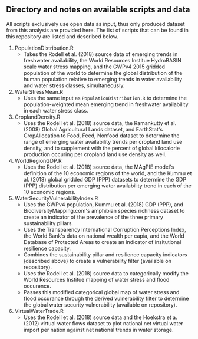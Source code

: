 ## Directory and notes on available scripts and data
All scripts exclusively use open data as input, thus only produced dataset from this analysis are provided here. The list of scripts that can be found in this repository are listed and described below. 
1. PopulationDistribution.R
   - Takes the Rodell et al. (2018) source data of emerging trends in freshwater availability, the World Resources Institue HydroBASIN scale water stress mapping, and the GWPv4 2015 gridded population of the world to determine the global distribution of the human population relative to emerging trends in water availability and water stress classes, simultaneously. 
2. WaterStressMean.R
    - Uses the same input as ```PopulationDistribution.R``` to determine the population-weighted mean emerging trend in freshwater availability in each water stress class.
3. CroplandDensity.R
    - Uses the Rodell et al. (2018) source data, the Ramankutty et al. (2008) Global Agricultural Lands dataset, and EarthStat's CropAllocation to Food, Feed, Nonfood dataset to determine the range of emerging water availability trends per cropland land use density, and to supplement with the percent of global kilocalorie production occuring per cropland land use density as well.
4. WorldRegionGDP.R
    - Uses the Rodell et al. (2018) source data, the MAgPIE model's definition of the 10 economic regions of the world, and the Kummu et al. (2018) global gridded GDP (PPP) datasets to determine the GDP (PPP) distribution per emerging water availability trend in each of the 10 economic regions. 
5. WaterSecurityVulnerabilityIndex.R
    - Uses the GWPv4 population, Kummu et al. (2018) GDP (PPP), and BiodiversityMapping.com's amphibian species richness dataset to create an indicator of the prevalence of the three primary sustainability pillars.
    - Uses the Transparency International Corruption Perceptions Index, the World Bank's data on national wealth per capia, and the World Database of Protected Areas to create an indicator of insitutional resilience capacity.
    - Combines the sustainability pillar and resilience capacity indicators (described above) to create a vulnerability filter (available on repository).
    - Uses the Rodell et al. (2018) source data to categorically modify the World Resources Institue mapping of water stress and flood occurence.
    - Passes this modified categorical global map of water stress and flood occurance through the derived vulnerability filter to determine the global water security vulnerability (available on repository). 
6. VirtualWaterTrade.R
    - Uses the Rodell et al. (2018) source data and the Hoekstra et a. (2012) virtual water flows dataset to plot national net virtual water import per nation against net national trends in water storage. 

